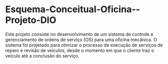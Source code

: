 # Esquema-Conceitual-Oficina--Projeto-DIO
Este projeto consiste no desenvolvimento de um sistema de controle e gerenciamento de ordens de serviço (OS) para uma oficina mecânica. O sistema foi projetado para otimizar o processo de execução de serviços de reparo e revisão de veículos, desde o momento em que o cliente traz o veículo até a conclusão do serviço. 
